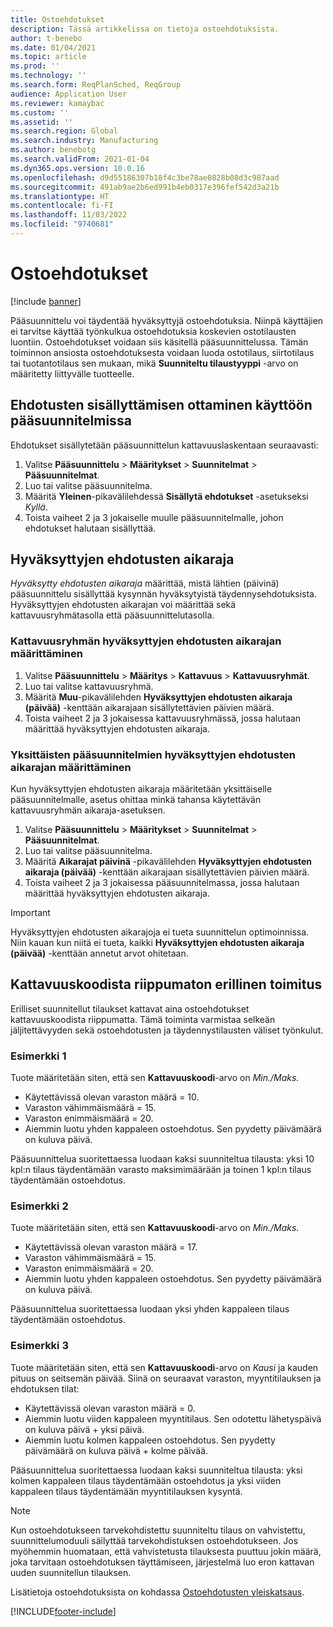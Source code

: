 ```yaml
---
title: Ostoehdotukset
description: Tässä artikkelissa on tietoja ostoehdotuksista.
author: t-benebo
ms.date: 01/04/2021
ms.topic: article
ms.prod: ''
ms.technology: ''
ms.search.form: ReqPlanSched, ReqGroup
audience: Application User
ms.reviewer: kamaybac
ms.custom: ''
ms.assetid: ''
ms.search.region: Global
ms.search.industry: Manufacturing
ms.author: benebotg
ms.search.validFrom: 2021-01-04
ms.dyn365.ops.version: 10.0.16
ms.openlocfilehash: d9d55186307b18f4c3be78ae0828b08d3c987aad
ms.sourcegitcommit: 491ab9ae2b6ed991b4eb0317e396fef542d3a21b
ms.translationtype: HT
ms.contentlocale: fi-FI
ms.lasthandoff: 11/03/2022
ms.locfileid: "9740681"
---
```

# <a name="purchase-requisitions"></a>Ostoehdotukset

[!include [banner](../../includes/banner.md)]

Pääsuunnittelu voi täydentää hyväksyttyjä ostoehdotuksia. Niinpä käyttäjien ei tarvitse käyttää työnkulkua ostoehdotuksia koskevien ostotilausten luontiin. Ostoehdotukset voidaan siis käsitellä pääsuunnittelussa. Tämän toiminnon ansiosta ostoehdotuksesta voidaan luoda ostotilaus, siirtotilaus tai tuotantotilaus sen mukaan, mikä **Suunniteltu tilaustyyppi** -arvo on määritetty liittyvälle tuotteelle.

## <a name="enable-master-plans-to-include-requisitions"></a>Ehdotusten sisällyttämisen ottaminen käyttöön pääsuunnitelmissa

Ehdotukset sisällytetään pääsuunnittelun kattavuuslaskentaan seuraavasti:

1. Valitse **Pääsuunnittelu** \> **Määritykset** \> **Suunnitelmat** \> **Pääsuunnitelmat**.
1. Luo tai valitse pääsuunnitelma.
1. Määritä **Yleinen**-pikavälilehdessä **Sisällytä ehdotukset** -asetukseksi *Kyllä*.
1. Toista vaiheet 2 ja 3 jokaiselle muulle pääsuunnitelmalle, johon ehdotukset halutaan sisällyttää.

## <a name="approved-requisitions-time-fence"></a>Hyväksyttyjen ehdotusten aikaraja

*Hyväksytty ehdotusten aikaraja* määrittää, mistä lähtien (päivinä) pääsuunnittelu sisällyttää kysynnän hyväksytyistä täydennysehdotuksista. Hyväksyttyjen ehdotusten aikarajan voi määrittää sekä kattavuusryhmätasolla että pääsuunnittelutasolla.

### <a name="set-the-approved-requisitions-time-fence-for-a-coverage-group"></a>Kattavuusryhmän hyväksyttyjen ehdotusten aikarajan määrittäminen

1. Valitse **Pääsuunnittelu** \> **Määritys** \> **Kattavuus** \> **Kattavuusryhmät**.
1. Luo tai valitse kattavuusryhmä.
1. Määritä **Muu**-pikavälilehden **Hyväksyttyjen ehdotusten aikaraja (päivää)** -kenttään aikarajaan sisällytettävien päivien määrä.
1. Toista vaiheet 2 ja 3 jokaisessa kattavuusryhmässä, jossa halutaan määrittää hyväksyttyjen ehdotusten aikaraja.

### <a name="set-the-approved-requisitions-time-fence-for-individual-master-plans"></a>Yksittäisten pääsuunnitelmien hyväksyttyjen ehdotusten aikarajan määrittäminen

Kun hyväksyttyjen ehdotusten aikaraja määritetään yksittäiselle pääsuunnitelmalle, asetus ohittaa minkä tahansa käytettävän kattavuusryhmän aikaraja-asetuksen.

1. Valitse **Pääsuunnittelu** \> **Määritykset** \> **Suunnitelmat** \> **Pääsuunnitelmat**.
1. Luo tai valitse pääsuunnitelma.
1. Määritä **Aikarajat päivinä** -pikavälilehden **Hyväksyttyjen ehdotusten aikaraja (päivää)** -kenttään aikarajaan sisällytettävien päivien määrä.
1. Toista vaiheet 2 ja 3 jokaisessa pääsuunnitelmassa, jossa halutaan määrittää hyväksyttyjen ehdotusten aikaraja.

> [!IMPORTANT]
> Hyväksyttyjen ehdotusten aikarajoja ei tueta suunnittelun optimoinnissa. Niin kauan kun niitä ei tueta, kaikki **Hyväksyttyjen ehdotusten aikaraja (päivää)** -kenttään annetut arvot ohitetaan.

## <a name="independent-supply-regardless-of-coverage-code"></a>Kattavuuskoodista riippumaton erillinen toimitus

Erilliset suunnitellut tilaukset kattavat aina ostoehdotukset kattavuuskoodista riippumatta. Tämä toiminta varmistaa selkeän jäljitettävyyden sekä ostoehdotusten ja täydennystilausten väliset työnkulut.

### <a name="example-1"></a>Esimerkki 1

Tuote määritetään siten, että sen **Kattavuuskoodi**-arvo on *Min./Maks.*

- Käytettävissä olevan varaston määrä = 10.
- Varaston vähimmäismäärä = 15.
- Varaston enimmäismäärä = 20.
- Aiemmin luotu yhden kappaleen ostoehdotus. Sen pyydetty päivämäärä on kuluva päivä.

Pääsuunnittelua suoritettaessa luodaan kaksi suunniteltua tilausta: yksi 10 kpl:n tilaus täydentämään varasto maksimimäärään ja toinen 1 kpl:n tilaus täydentämään ostoehdotus.

### <a name="example-2"></a>Esimerkki 2

Tuote määritetään siten, että sen **Kattavuuskoodi**-arvo on *Min./Maks.*

- Käytettävissä olevan varaston määrä = 17.
- Varaston vähimmäismäärä = 15.
- Varaston enimmäismäärä = 20.
- Aiemmin luotu yhden kappaleen ostoehdotus. Sen pyydetty päivämäärä on kuluva päivä.

Pääsuunnittelua suoritettaessa luodaan yksi yhden kappaleen tilaus täydentämään ostoehdotus.

### <a name="example-3"></a>Esimerkki 3

Tuote määritetään siten, että sen **Kattavuuskoodi**-arvo on *Kausi* ja kauden pituus on seitsemän päivää. Siinä on seuraavat varaston, myyntitilauksen ja ehdotuksen tilat:

- Käytettävissä olevan varaston määrä = 0.
- Aiemmin luotu viiden kappaleen myyntitilaus. Sen odotettu lähetyspäivä on kuluva päivä + yksi päivä.
- Aiemmin luotu kolmen kappaleen ostoehdotus. Sen pyydetty päivämäärä on kuluva päivä + kolme päivää.

Pääsuunnittelua suoritettaessa luodaan kaksi suunniteltua tilausta: yksi kolmen kappaleen tilaus täydentämään ostoehdotus ja yksi viiden kappaleen tilaus täydentämään myyntitilauksen kysyntä.

> [!NOTE]
> Kun ostoehdotukseen tarvekohdistettu suunniteltu tilaus on vahvistettu, suunnittelumoduuli säilyttää tarvekohdistuksen ostoehdotukseen. Jos myöhemmin huomataan, että vahvistetusta tilauksesta puuttuu jokin määrä, joka tarvitaan ostoehdotuksen täyttämiseen, järjestelmä luo eron kattavan uuden suunnitellun tilauksen.

Lisätietoja ostoehdotuksista on kohdassa [Ostoehdotusten yleiskatsaus](../../procurement/purchase-requisitions-overview.md).


[!INCLUDE[footer-include](../../../includes/footer-banner.md)]